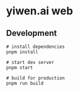 # yiwen.ai web

## Development

```shell
# install dependencies
pnpm install

# start dev server
pnpm start

# build for production
pnpm run build
```
